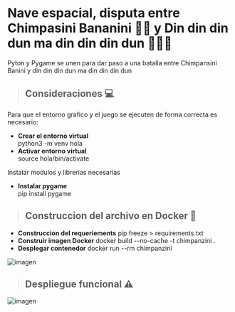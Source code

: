 # **Nave espacial, disputa entre Chimpasini Bananini 🍌🐒 y Din din din dun ma din din din dun 🍊💪🏻**
Pyton y Pygame se unen para dar paso a una batalla entre Chimpansini Banini y din din din dun ma din din din dun 

> ## **Consideraciones** 💻
Para que el entorno grafico y el juego se ejecuten de forma correcta es necesario:
* **Crear el entorno virtual** <br>
python3 -m venv hola <br>
* **Activar entorno virtual** <br>
source hola/bin/activate <br>

Instalar modulos y librerias necesarias
* **Instalar pygame** <br>
pip install pygame <br>

> ## Construccion del archivo en Docker 🐋
* **Construccion del requeriements**
pip freeze > requirements.txt
*  **Construir imagen Docker**
docker build --no-cache -t chimpanzini .
* **Desplegar contenedor**
docker run --rm chimpanzini

![imagen](https://github.com/user-attachments/assets/26e6957b-2ba8-434f-a960-89f73d74df9a)

> ## Despliegue funcional ⚠️

![imagen](https://github.com/user-attachments/assets/51008b9b-507e-4db6-9d48-019031199167)

